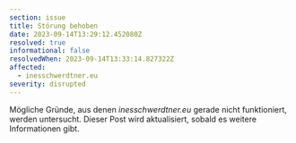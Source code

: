 ```yaml
---
section: issue
title: Störung behoben
date: 2023-09-14T13:29:12.452080Z
resolved: true
informational: false
resolvedWhen: 2023-09-14T13:33:14.827322Z
affected:
  - inesschwerdtner.eu
severity: disrupted
---
```

Mögliche Gründe, aus denen *inesschwerdtner.eu* gerade nicht funktioniert, werden untersucht. Dieser Post wird aktualisiert, sobald es weitere Informationen gibt.

        